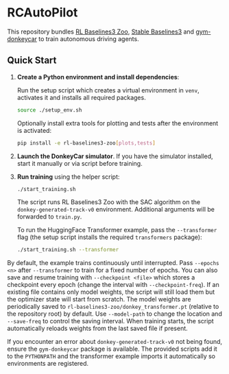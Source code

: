# RCAutoPilot

This repository bundles [RL Baselines3 Zoo](https://github.com/DLR-RM/rl-baselines3-zoo), [Stable Baselines3](https://github.com/DLR-RM/stable-baselines3) and [gym-donkeycar](https://github.com/tawnkramer/gym-donkeycar) to train autonomous driving agents.

## Quick Start

1. **Create a Python environment and install dependencies**:

   Run the setup script which creates a virtual environment in `venv`, activates
   it and installs all required packages.

   ```bash
   source ./setup_env.sh
   ```

   Optionally install extra tools for plotting and tests after the environment
   is activated:

   ```bash
   pip install -e rl-baselines3-zoo[plots,tests]
   ```

2. **Launch the DonkeyCar simulator**. If you have the simulator installed, start it manually or via script before training.

3. **Run training** using the helper script:

   ```bash
   ./start_training.sh
   ```

   The script runs RL Baselines3 Zoo with the SAC algorithm on the `donkey-generated-track-v0` environment. Additional arguments will be forwarded to `train.py`.

   To run the HuggingFace Transformer example, pass the `--transformer` flag (the setup script installs the required `transformers` package):

   ```bash
   ./start_training.sh --transformer
   ```

  By default, the example trains continuously until interrupted. Pass
  `--epochs <n>` after `--transformer` to train for a fixed number of epochs.
  You can also save and resume training with `--checkpoint <file>` which stores
  a checkpoint every epoch (change the interval with `--checkpoint-freq`). If an
  existing file contains only model weights, the script will still load them but
  the optimizer state will start from scratch. The model weights are periodically saved to
  `rl-baselines3-zoo/donkey_transformer.pt` (relative to the repository root)
  by default. Use `--model-path` to change the location and `--save-freq` to
  control the saving interval.
  When training starts, the script automatically reloads weights from the last
  saved file if present.

   If you encounter an error about `donkey-generated-track-v0` not being found,
   ensure the `gym-donkeycar` package is available. The provided scripts add it
   to the `PYTHONPATH` and the transformer example imports it automatically so
   environments are registered.


